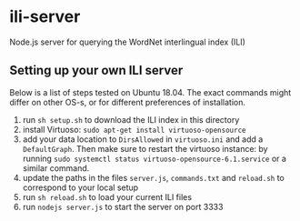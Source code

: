 # ili-server
Node.js server for querying the WordNet interlingual index (ILI)

## Setting up your own ILI server

Below is a list of steps tested on Ubuntu 18.04. The exact commands might differ on other OS-s, or for different preferences of installation. 

1. run `sh setup.sh` to download the ILI index in this directory
2. install Virtuoso: `sudo apt-get install virtuoso-opensource`
3. add your data location to `DirsAllowed` in `virtuoso.ini` and add a `DefaultGraph`. Then make sure to restart the virtuoso instance: by running `sudo systemctl status virtuoso-opensource-6.1.service` or a similar command.
4. update the paths in the files `server.js`, `commands.txt` and `reload.sh` to correspond to your local setup
5. run `sh reload.sh` to load your current ILI files
6. run `nodejs server.js` to start the server on port 3333
